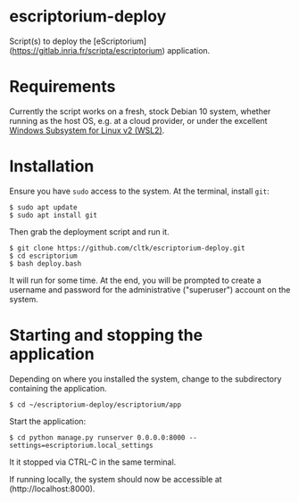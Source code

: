 # escriptorium-deploy
Script(s) to deploy the [eScriptorium] (https://gitlab.inria.fr/scripta/escriptorium) application.

# Requirements

Currently the script works on a fresh, stock Debian 10 system, whether running as the host OS, e.g. at a cloud provider, or under the excellent [Windows Subsystem for Linux v2 (WSL2)](https://docs.microsoft.com/en-us/windows/wsl/compare-versions#whats-new-in-wsl-2).

# Installation

Ensure you have `sudo` access to the system.  At the terminal, install `git`:

```shell
$ sudo apt update
$ sudo apt install git
```

Then grab the deployment script and run it.

```shell
$ git clone https://github.com/cltk/escriptorium-deploy.git
$ cd escriptorium
$ bash deploy.bash
```

It will run for some time.  At the end, you will be prompted to create a username and password for the administrative ("superuser") account on the system.

# Starting and stopping the application

Depending on where you installed the system, change to the subdirectory containing the application.

```shell
$ cd ~/escriptorium-deploy/escriptorium/app
```

Start the application:

```shell
$ cd python manage.py runserver 0.0.0.0:8000 --settings=escriptorium.local_settings
```

It it stopped via CTRL-C in the same terminal.

If running locally, the system should now be accessible at (http://localhost:8000).


